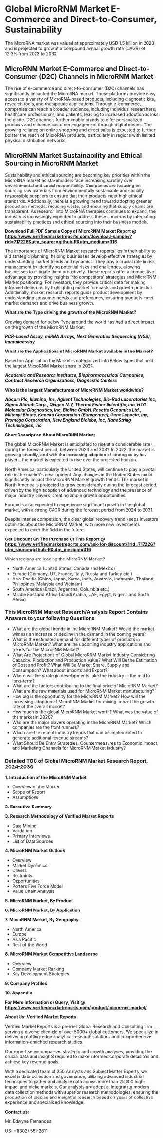 <h1>Global MicroRNM Market E-Commerce and Direct-to-Consumer, Sustainability</h1><p class=""><p>The MicroRNA market was valued at approximately USD 1.5 billion in 2023 and is projected to grow at a compound annual growth rate (CAGR) of 12.3% from 2023 to 2030.</p><h2>MicroRNM Market E-Commerce and Direct-to-Consumer (D2C) Channels in MicroRNM Market</h2><p>The rise of e-commerce and direct-to-consumer (D2C) channels has significantly impacted the MicroRNA market. These platforms provide easy access to a variety of MicroRNA-based products, including diagnostic kits, research tools, and therapeutic applications. Through e-commerce, companies can reach a broader audience, including individual researchers, healthcare professionals, and patients, leading to increased adoption across the globe. D2C channels further enable brands to offer personalized products and enhance customer engagement through digital means. The growing reliance on online shopping and direct sales is expected to further bolster the reach of MicroRNA products, particularly in regions with limited physical distribution networks.</p><h2>MicroRNM Market Sustainability and Ethical Sourcing in MicroRNM Market</h2><p>Sustainability and ethical sourcing are becoming key priorities within the MicroRNA market as stakeholders face increasing scrutiny over environmental and social responsibility. Companies are focusing on sourcing raw materials from environmentally sustainable and socially responsible suppliers to ensure that their products meet high ethical standards. Additionally, there is a growing trend toward adopting greener production methods, reducing waste, and ensuring that supply chains are transparent. As research into MicroRNA therapies continues to expand, the industry is increasingly expected to address these concerns by integrating sustainability practices and ethical sourcing into their business models.</p></p><p class=""><strong>Download Full PDF Sample Copy of MicroRNM Market Report @ <a href="https://www.verifiedmarketreports.com/download-sample/?rid=717226&utm_source=github-R&utm_medium=316" target="_blank">https://www.verifiedmarketreports.com/download-sample/?rid=717226&utm_source=github-R&utm_medium=316</a></strong></p><p>The importance of&nbsp;MicroRNM Market research reports lies in their ability to aid strategic planning, helping businesses develop effective strategies by understanding market trends and dynamics. They play a crucial role in risk management by identifying potential risks and challenges, allowing businesses to mitigate them proactively. These reports offer a competitive advantage by providing insights into competitors' strategies and MicroRNM Market positioning. For investors, they provide critical data for making informed decisions by highlighting market forecasts and growth potential. Additionally, market research reports guide product development by understanding consumer needs and preferences, ensuring products meet market demands and drive business growth.</p><p><strong>What are the&nbsp;Type driving the growth of the MicroRNM Market?</strong></p><p id="" class="">Growing demand for below Type around the world has had a direct impact on the growth of the MicroRNM Market:</p><p class=""><em><strong>PCR-based Assay, miRNA Arrays, Next Generation Sequencing (NGS), Immunoassay</strong></em></p><p class=""><strong>What are the&nbsp;Applications&nbsp;of MicroRNM Market available in the Market?</strong></p><p id="" class="">Based on Application the Market is categorized into Below types that held the largest MicroRNM Market share In 2024.</p><p class=""><em><strong>Academic and Research Institutes, Biopharmaceutical Companies, Contract Research Organizations, Diagnostic Centers</strong></em></p><p class=""><strong>Who is the largest Manufacturers of MicroRNM Market worldwide?</strong></p><p><em><strong>Abcam Plc, Illumina, Inc, Agilent Technologies, Bio-Rad Laboratories Inc, Sigma Aldrich Corp., Qiagen N.V, Thermo Fisher Scientific, Inc, HTG Molecular Diagnostics, Inc, Bioline GmbH, Rosetta Genomics Ltd., Miltenyi Biotec, Kaneka Corporation (Eurogentec), GeneCopoeia, Inc, Promega Corporation, New England Biolabs, Inc, NanoString Technologies, Inc</strong></em></p><p id="" class=""><strong>Short Description About MicroRNM Market:</strong></p><p>The global MicroRNM Market is anticipated to rise at a considerable rate during the forecast period, between 2023 and 2031. In 2022, the market is growing steadily, and with the increasing adoption of strategies by key players, the market is expected to rise over the projected horizon.</p><p>North America, particularly the United States, will continue to play a pivotal role in the market's development. Any changes in the United States could significantly impact the MicroRNM Market growth trends. The market in North America is projected to grow considerably during the forecast period, driven by the high adoption of advanced technology and the presence of major industry players, creating ample growth opportunities.</p><p>Europe is also expected to experience significant growth in the global market, with a strong CAGR during the forecast period from 2024 to 2031.</p><p>Despite intense competition, the clear global recovery trend keeps investors optimistic about the MicroRNM Market, with more new investments expected to enter the field in the future.</p><p id="" class=""><strong>Get Discount On The Purchase Of This Report @ <a href="https://www.verifiedmarketreports.com/ask-for-discount/?rid=717226?utm_source=github-R&utm_medium=316" target="_blank">https://www.verifiedmarketreports.com/ask-for-discount/?rid=717226?utm_source=github-R&utm_medium=316</a></strong></p><p class="">Which regions are leading the MicroRNM Market?</p><ul><li>North America (United States, Canada and Mexico)</li><li>Europe (Germany, UK, France, Italy, Russia and Turkey etc.)</li><li>Asia-Pacific (China, Japan, Korea, India, Australia, Indonesia, Thailand, Philippines, Malaysia and Vietnam)</li><li>South America (Brazil, Argentina, Columbia etc.)</li><li>Middle East and Africa (Saudi Arabia, UAE, Egypt, Nigeria and South Africa)</li></ul><h3 id="" class="">This MicroRNM Market Research/Analysis Report Contains Answers to your following Questions</h3><ul><li>What are the global trends in the MicroRNM Market? Would the market witness an increase or decline in the demand in the coming years?</li><li>What is the estimated demand for different types of products in MicroRNM Market? What are the upcoming industry applications and trends for the MicroRNM Market?</li><li>What Are Projections of Global MicroRNM Market Industry Considering Capacity, Production and Production Value? What Will Be the Estimation of Cost and Profit? What Will Be Market Share, Supply and Consumption? What about imports and Export?</li><li>Where will the strategic developments take the industry in the mid to long-term?</li><li>What are the factors contributing to the final price of MicroRNM Market? What are the raw materials used for MicroRNM Market manufacturing?</li><li>How big is the opportunity for the MicroRNM Market? How will the increasing adoption of MicroRNM Market for mining impact the growth rate of the overall market?</li><li>How much is the global MicroRNM Market worth? What was the value of the market In 2020?</li><li>Who are the major players operating in the MicroRNM Market? Which companies are the front runners?</li><li>Which are the recent industry trends that can be implemented to generate additional revenue streams?</li><li>What Should Be Entry Strategies, Countermeasures to Economic Impact, and Marketing Channels for MicroRNM Market Industry?</li></ul><h3 id="" class="">Detailed TOC of Global MicroRNM Market Research Report, 2024-2030</h3><p id="" class=""><strong>1. Introduction of the MicroRNM Market</strong></p><ul><li>Overview of the Market</li><li>Scope of Report</li><li>Assumptions</li></ul><p id="" class=""><strong>2. Executive Summary</strong></p><p id="" class=""><strong>3. Research Methodology of Verified Market Reports</strong></p><ul><li>Data Mining</li><li>Validation</li><li>Primary Interviews</li><li>List of Data Sources</li></ul><p id="" class=""><strong>4. MicroRNM Market Outlook</strong></p><ul><li>Overview</li><li>Market Dynamics</li><li>Drivers</li><li>Restraints</li><li>Opportunities</li><li>Porters Five Force Model</li><li>Value Chain Analysis</li></ul><p id="" class=""><strong>5. MicroRNM Market, By Product</strong></p><p id="" class=""><strong>6. MicroRNM Market, By Application</strong></p><p id="" class=""><strong>7. MicroRNM Market, By Geography</strong></p><ul><li>North America</li><li>Europe</li><li>Asia Pacific</li><li>Rest of the World</li></ul><p id="" class=""><strong>8. MicroRNM Market Competitive Landscape</strong></p><ul><li>Overview</li><li>Company Market Ranking</li><li>Key Development Strategies</li></ul><p id="" class=""><strong>9. Company Profiles</strong></p><p id="" class=""><strong>10. Appendix</strong></p><p id="" class=""><strong>For More Information or Query, Visit @ <a href="https://www.verifiedmarketreports.com/product/micrornm-market/" target="_blank">https://www.verifiedmarketreports.com/product/micrornm-market/</a></strong></p><p id="" class=""><strong>About Us: Verified Market Reports</strong></p><p id="" class="">Verified Market Reports is a premier Global Research and Consulting firm serving a diverse clientele of over 5000+ global customers. We specialize in delivering cutting-edge analytical research solutions and comprehensive information-enriched research studies.</p><p id="" class="">Our expertise encompasses strategic and growth analyses, providing the crucial data and insights required to make informed corporate decisions and achieve key revenue goals.</p><p id="" class="">With a dedicated team of 250 Analysts and Subject Matter Experts, we excel in data collection and governance, utilizing advanced industrial techniques to gather and analyze data across more than 25,000 high-impact and niche markets. Our analysts are adept at integrating modern data collection methods with superior research methodologies, ensuring the production of precise and insightful research based on years of collective experience and specialized knowledge.</p><p id="" class=""><strong>Contact us:</strong></p><p id="" class="">Mr. Edwyne Fernandes</p><p id="" class="">US: +1(302) 551-2611</p>